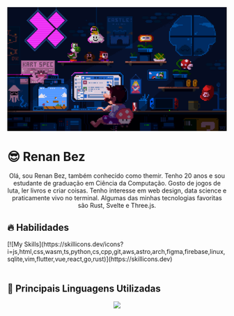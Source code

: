 <img src="./assets/mario.gif" alt="banner">
<div align="center">
    <h1 align="left">😎 Renan Bez</h1>
    <p>Olá, sou Renan Bez, também conhecido como themir. Tenho 20 anos e sou estudante de graduação em Ciência da Computação. Gosto de jogos de luta, ler livros e criar coisas. Tenho interesse em web design, data science e praticamente vivo no terminal. Algumas das minhas tecnologias favoritas são Rust, Svelte e Three.js.</p>
</div>

<div>
    
<h2 align="left">🔥 Habilidades</h2>
[![My Skills](https://skillicons.dev/icons?i=js,html,css,wasm,ts,python,cs,cpp,git,aws,astro,arch,figma,firebase,linux,sqlite,vim,flutter,vue,react,go,rust)](https://skillicons.dev)
</div>
<br />
<h2 align="left">🧰 Principais Linguagens Utilizadas</h2>
<div align="center">
<img width="450px" src="https://github-readme-stats.vercel.app/api/top-langs/?username=rbbalestrin&layout=compact&langs_count=12" />
</div>

